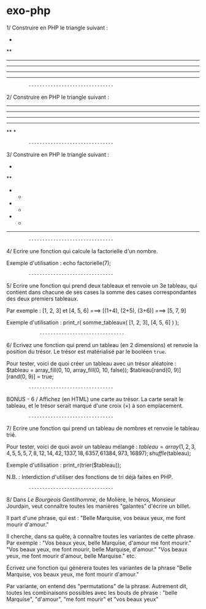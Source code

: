 # exo-php

1/ Construire en PHP le triangle suivant :

*
**
***
****
*****
******


            -------------------------------  
            
2/ Construire en PHP le triangle suivant :

******
*****
****
***
**
*

            -------------------------------  

3/ Construire en PHP le triangle suivant :

*
**
* *
*  *
*   *
******

            -------------------------------  

4/ Ecrire une fonction qui calcule la factorielle d'un nombre.

Exemple d'utilisation : echo factorielle(7);

            -------------------------------  

5/ Ecrire une fonction qui prend deux tableaux et renvoie un 3e tableau, 
qui contient dans chacune de ses cases la somme des cases correspondantes des deux premiers tableaux.

Par exemple : [1, 2, 3] et [4, 5, 6] ===> [(1+4), (2+5), (3+6)] ===> [5, 7, 9]

Exemple d'utilisation : 
	print_r(
		somme_tableaux(
        	[1, 2, 3], 
        	[4, 5, 6]
        )
	);
    
                -------------------------------  

6/ Ecrivez une fonction qui prend un tableau (en 2 dimensions) et renvoie la position du trésor.
Le trésor est matérialisé par le booléen `true`.

Pour tester, voici de quoi créer un tableau avec un trésor aléatoire : 
$tableau = array_fill(0, 10, array_fill(0, 10, false));
$tableau[rand(0, 9)][rand(0, 9)] = true;

            -------------------------------  

BONUS - 6 / Affichez (en HTML) une carte au trésor.
La carte serait le tableau, et le trésor serait marqué d'une croix (&times;) à son emplacement.

            -------------------------------  

7/ Ecrire une fonction qui prend un tableau de nombres et renvoie le tableau trié.

Pour tester, voici de quoi avoir un tableau mélangé :
$tableau = array(1, 2, 3, 4, 5, 5, 5, 7, 8, 12, 14, 42, 1337, 18, 6357, 61384, 973, 16897);
shuffle($tableau);

Exemple d'utilisation : print_r(trier($tableau));

N.B. : Interdiction d'utiliser des fonctions de tri déjà faites en PHP.

            -------------------------------  

8/ Dans *Le Bourgeois Gentilhomme*, de Molière, 
le héros, Monsieur Jourdain, veut connaître toutes les manières "galantes" d'écrire un billet.

Il part d'une phrase, qui est :
"Belle Marquise, vos beaux yeux, me font mourir d'amour."

Il cherche, dans sa quête, à connaître toutes les variantes de cette phrase.
Par exemple : 
"Vos beaux yeux, belle Marquise, d'amour me font mourir."
"Vos beaux yeux, me font mourir, belle Marquise, d'amour."
"Vos beaux yeux, me font mourir d'amour, belle Marquise."
etc.
 
Écrivez une fonction qui génèrera toutes les variantes de la phrase 
"Belle Marquise, vos beaux yeux, me font mourir d'amour."

Par variante, on entend des "permutations" de la phrase.
Autrement dit, toutes les combinaisons possibles avec les bouts de phrase :
"belle Marquise", "d'amour", "me font mourir" et "vos beaux yeux"
